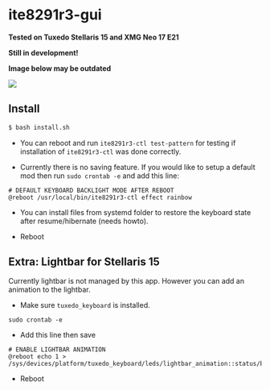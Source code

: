 # ite8291r3-gui

**Tested on Tuxedo Stellaris 15 and XMG Neo 17 E21**

**Still in development!**

**Image below may be outdated**

![](imgs/ss.png)

## Install

```bash
$ bash install.sh
```

- You can reboot and run `ite8291r3-ctl test-pattern` for testing if installation of `ite8291r3-ctl` was done correctly.

- Currently there is no saving feature. If you would like to setup a default mod then run `sudo crontab -e`  and add this line:

```
# DEFAULT KEYBOARD BACKLIGHT MODE AFTER REBOOT
@reboot /usr/local/bin/ite8291r3-ctl effect rainbow
```

- You can install files from systemd folder to restore the keyboard state after resume/hibernate (needs howto). 

- Reboot



## Extra: Lightbar for Stellaris 15

Currently lightbar is not managed by this app. However you can add an animation to the lightbar.

- Make sure `tuxedo_keyboard` is installed.

```
sudo crontab -e
```

- Add this line then save

```
# ENABLE LIGHTBAR ANIMATION
@reboot echo 1 > /sys/devices/platform/tuxedo_keyboard/leds/lightbar_animation::status/brightness
```

- Reboot

